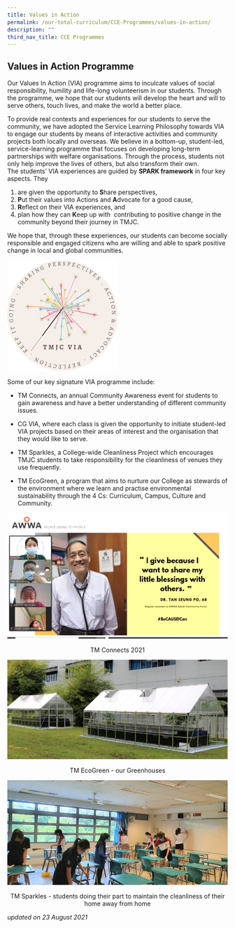 ```yaml
---
title: Values in Action
permalink: /our-total-curriculum/CCE-Programmes/values-in-action/
description: ""
third_nav_title: CCE Programmes
---
```

Values in Action Programme
--------------------------

  
Our Values In Action (VIA) programme aims to inculcate values of social responsibility, humility and life-long volunteerism in our students. Through the programme, we hope that our students will develop the heart and will to serve others, touch lives, and make the world a better place.  
  
To provide real contexts and experiences for our students to serve the community, we have adopted the Service Learning Philosophy towards VIA to engage our students by means of interactive activities and community projects both locally and overseas. We believe in a bottom-up, student-led, service-learning programme that focuses on developing long-term partnerships with welfare organisations. Through the process, students not only help improve the lives of others, but also transform their own.  
The students’ VIA experiences are guided by **SPARK framework** in four key aspects. They 
1. are given the opportunity to **S**hare perspectives, 
2.  **P**ut their values into Actions and **A**dvocate for a good cause, 
3. **R**eflect on their VIA experiences, and 
4. plan how they can **K**eep up with  contributing to positive change in the community beyond their journey in TMJC.  
  
We hope that, through these experiences, our students can become socially responsible and engaged citizens who are willing and able to spark positive change in local and global communities.


<img src="/images/TMJC-CCP_VIA_01.jpeg" 
     style="width:50%">
		 
Some of our key signature VIA programme include:  

*   TM Connects, an annual Community Awareness event for students to gain awareness and have a better understanding of different community issues.  
    
*   CG VIA, where each class is given the opportunity to initiate student-led VIA projects based on their areas of interest and the organisation that they would like to serve.  
      
*   TM Sparkles, a College-wide Cleanliness Project which encourages TMJC students to take responsibility for the cleanliness of venues they use frequently.

*   TM EcoGreen, a program that aims to nurture our College as stewards of the environment where we learn and practise environmental sustainability through the 4 Cs: Curriculum, Campus, Culture and Community.

![](/images/TMJC-CCP_VIA_02.jpeg)
<center>TM Connects 2021</center>

![](/images/TMJC-CCP_VIA_03.jpeg)
<center>TM EcoGreen - our Greenhouses</center>

![](/images/TMJC-CCP_VIA_04.jpeg)
<center>TM Sparkles - students doing their part to maintain the cleanliness of their home away from home</center>

_updated on 23 August 2021_